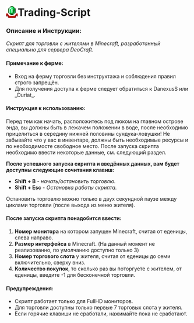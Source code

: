 <h1> <img src="picture.png"
  width="32"
  height="32"
  style="float:left;">
  Trading-Script

### Описание и Инструкции:
_Скрипт для торговли с жителями в Minecraft, разработанный специально для сервера DeoCraft._

#### Примечание к ферме:
- Вход на ферму торговли без инструктажа и соблюдения правил строго запрещён. 
- Для получения доступа к ферме следует обратиться к DanexusS или _Duriat\_.

#### Инструкция к использованию:
Перед тем как начать, расположитесь под люком на главном острове энда, вы должны быть в лежачем положении в воде,
после необходимо прицелиться в середину нижней половины сундука-ловушки! Не забывайте что у вас в инвентаре, должны 
быть необходимые ресурсы и по необходимосте свободное место. После запуска скрипта необходимо ввести некоторые 
данные, см. следующий раздел.

**После успешного запуска скрипта и введённых данных, вам будет доступны следующие сочитания клавиш:**
- **Shift + B** - *начать/остановить торговлю.*
- **Shift + Esc** - *Остановка работы скрипта.*

Остановить торговлю можно только в двух секундной паузе между циклами торговли (после выхода из меню жителя).

#### После запуска скрипта понадобится ввести:
1. **Номер монитора** на котором запущен Minecraft, считая от еденицы, слева направо.
2. **Размер интерфейса** в Minecraft. (На данный момент не реализованно, по умолчанию доступно только 3)
3. **Номер торгового слота** у жителя, считая от еденицы до семи включительно, сверху вниз.
4. **Количество покупок**, то сколько раз вы поторгуете с жителем, от еденицы, введите -1 для бесконечной торговли.

#### Предупреждения:
- Скрипт работает только для FullHD мониторов.
- Для торговли доступны только первые 7 торговых слота у жителя.
- Если горячие клавиши не сработали, нажимайте пока не сработают.
